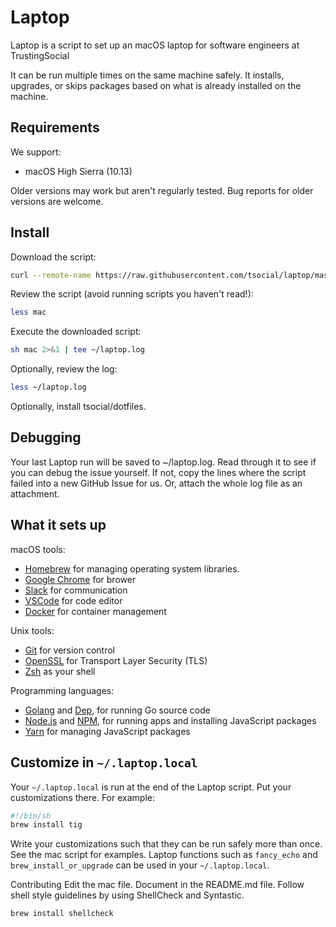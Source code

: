 # Laptop
Laptop is a script to set up an macOS laptop for software engineers at TrustingSocial

It can be run multiple times on the same machine safely. 
It installs, upgrades, or skips packages based on what is already installed on the machine.

## Requirements
We support:

+ macOS High Sierra (10.13)

Older versions may work but aren't regularly tested. Bug reports for older versions are welcome.

## Install
Download the script:

```bash
curl --remote-name https://raw.githubusercontent.com/tsocial/laptop/master/mac
```

Review the script (avoid running scripts you haven't read!):

```bash
less mac
```

Execute the downloaded script:

```bash
sh mac 2>&1 | tee ~/laptop.log
```

Optionally, review the log:

```bash
less ~/laptop.log
```

Optionally, install tsocial/dotfiles.

## Debugging

Your last Laptop run will be saved to ~/laptop.log. 
Read through it to see if you can debug the issue yourself. 
If not, copy the lines where the script failed into a new GitHub Issue for us. 
Or, attach the whole log file as an attachment.

## What it sets up

macOS tools:

+ [Homebrew](https://brew.sh) for managing operating system libraries.
+ [Google Chrome](https://www.google.com/chrome/) for brower
+ [Slack](https://slack.com) for communication
+ [VSCode](https://code.visualstudio.com/) for code editor
+ [Docker](https://www.docker.com/) for container management

Unix tools:

+ [Git](https://git-scm.com/) for version control
+ [OpenSSL](https://www.openssl.org/) for Transport Layer Security (TLS)
+ [Zsh](http://www.zsh.org/) as your shell

Programming languages:

+ [Golang](https://golang.org/) and [Dep](https://golang.github.io/dep/), for running Go source code
+ [Node.js](http://nodejs.org/) and [NPM](https://www.npmjs.org/), for running apps and installing JavaScript packages
+ [Yarn](https://yarnpkg.com/en/) for managing JavaScript packages

## Customize in `~/.laptop.local`

Your `~/.laptop.local` is run at the end of the Laptop script. 
Put your customizations there. For example:

```bash
#!/bin/sh
brew install tig
```

Write your customizations such that they can be run safely more than once. 
See the mac script for examples.
Laptop functions such as `fancy_echo` and `brew_install_or_upgrade` can be used in your `~/.laptop.local`.


Contributing
Edit the mac file. Document in the README.md file. Follow shell style guidelines by using ShellCheck and Syntastic.

```bash
brew install shellcheck
```